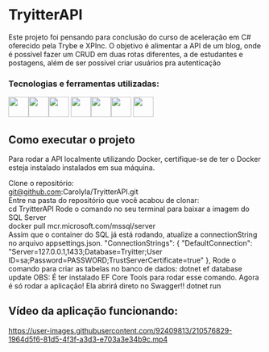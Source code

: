 # TryitterAPI
Este projeto  foi pensando para conclusão do curso de aceleração em C# oferecido pela Trybe e XPInc.
O objetivo é alimentar a API de um blog, onde é possível fazer um CRUD em duas rotas diferentes, a de estudantes e postagens, 
além de ser possível criar usuários pra autenticação

### Tecnologias e ferramentas utilizadas:

<img src="https://cdn.jsdelivr.net/gh/devicons/devicon/icons/git/git-original.svg" width="40" height="40"/><img src="https://cdn.jsdelivr.net/gh/devicons/devicon/icons/csharp/csharp-original.svg" width="40" height="40"/><img src="https://cdn.jsdelivr.net/gh/devicons/devicon/icons/azure/azure-original.svg" width="40" height="40" />
<img src="https://cdn.jsdelivr.net/gh/devicons/devicon/icons/dotnetcore/dotnetcore-original.svg" width="40" height="40"/><img src="https://cdn.jsdelivr.net/gh/devicons/devicon/icons/dot-net/dot-net-original.svg" width="40" height="40"/><img src="https://cdn.jsdelivr.net/gh/devicons/devicon/icons/github/github-original.svg" width="40" height="40" />
<img src="https://cdn.jsdelivr.net/gh/devicons/devicon/icons/microsoftsqlserver/microsoftsqlserver-plain-wordmark.svg" width="40" height="40" />

## Como executar o projeto
Para rodar a API localmente utilizando Docker, certifique-se de ter o Docker esteja instalado instalados em sua máquina.

Clone o repositório:</br>
git@github.com:Carolyla/TryitterAPI.git </br>
Entre na pasta do repositório que você acabou de clonar:</br>
cd TryitterAPI
Rode o comando no seu terminal para baixar a imagem do SQL Server</br>
docker pull mcr.microsoft.com/mssql/server</br>
Assim que o container do SQL já está rodando, atualize a connectionString no arquivo appsettings.json.
"ConnectionStrings": {
  "DefaultConnection": "Server=127.0.0.1,1433;Database=Tryitter;User ID=sa;Password=PASSWORD;TrustServerCertificate=true"
},
Rode o comando para criar as tabelas no banco de dados:
dotnet ef database update OBS: É ter instalado EF Core Tools para rodar esse comando.
Agora é só rodar a aplicação! Ela abrirá direto no Swagger!!
dotnet run

          
          
## Vídeo da aplicação funcionando:        

https://user-images.githubusercontent.com/92409813/210576829-1964d5f6-81d5-4f3f-a3d3-e703a3e34b9c.mp4

